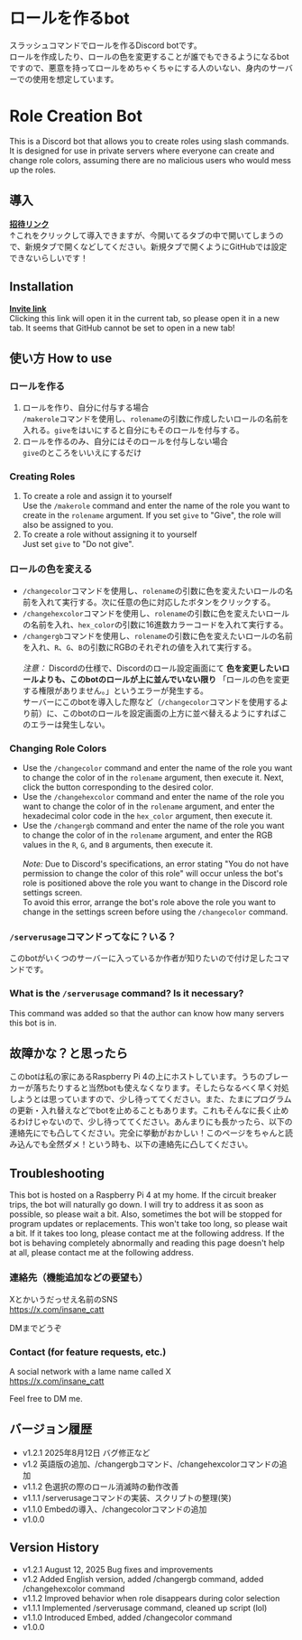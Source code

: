 # ロールを作るbot
スラッシュコマンドでロールを作るDiscord botです。<br>
ロールを作成したり、ロールの色を変更することが誰でもできるようになるbotですので、悪意を持ってロールをめちゃくちゃにする人のいない、身内のサーバーでの使用を想定しています。

# Role Creation Bot
This is a Discord bot that allows you to create roles using slash commands.<br>
It is designed for use in private servers where everyone can create and change role colors, assuming there are no malicious users who would mess up the roles.

## 導入
**[招待リンク](https://discord.com/oauth2/authorize?client_id=1230900199698726975)** <br>
↑これをクリックして導入できますが、今開いてるタブの中で開いてしまうので、新規タブで開くなどしてください。新規タブで開くようにGitHubでは設定できないらしいです！

## Installation
**[Invite link](https://discord.com/oauth2/authorize?client_id=1344138056487145613)** <br>
Clicking this link will open it in the current tab, so please open it in a new tab. It seems that GitHub cannot be set to open in a new tab!

## 使い方 How to use
### ロールを作る
1. ロールを作り、自分に付与する場合<br>
`/makerole`コマンドを使用し、`rolename`の引数に作成したいロールの名前を入れる。`give`をはいにすると自分にもそのロールを付与する。
1. ロールを作るのみ、自分にはそのロールを付与しない場合<br>
`give`のところをいいえにするだけ

### Creating Roles
1. To create a role and assign it to yourself<br>
Use the `/makerole` command and enter the name of the role you want to create in the `rolename` argument. If you set `give` to "Give", the role will also be assigned to you.
1. To create a role without assigning it to yourself<br>
Just set `give` to "Do not give".

### ロールの色を変える
- `/changecolor`コマンドを使用し、`rolename`の引数に色を変えたいロールの名前を入れて実行する。次に任意の色に対応したボタンをクリックする。
- `/changehexcolor`コマンドを使用し、`rolename`の引数に色を変えたいロールの名前を入れ、`hex_color`の引数に16進数カラーコードを入れて実行する。
- `/changergb`コマンドを使用し、`rolename`の引数に色を変えたいロールの名前を入れ、`R`、`G`、`B`の引数にRGBのそれぞれの値を入れて実行する。
<br><br>
*注意：* Discordの仕様で、Discordのロール設定画面にて **色を変更したいロールよりも、このbotのロールが上に並んでいない限り** 「ロールの色を変更する権限がありません。」というエラーが発生する。<br>
サーバーにこのbotを導入した際など（`/changecolor`コマンドを使用するより前）に、このbotのロールを設定画面の上方に並べ替えるようにすればこのエラーは発生しない。

### Changing Role Colors
- Use the `/changecolor` command and enter the name of the role you want to change the color of in the `rolename` argument, then execute it. Next, click the button corresponding to the desired color.
- Use the `/changehexcolor` command and enter the name of the role you want to change the color of in the `rolename` argument, and enter the hexadecimal color code in the `hex_color` argument, then execute it.
- Use the `/changergb` command and enter the name of the role you want to change the color of in the `rolename` argument, and enter the RGB values in the `R`, `G`, and `B` arguments, then execute it.
<br><br>
*Note:* Due to Discord's specifications, an error stating "You do not have permission to change the color of this role" will occur unless the bot's role is positioned above the role you want to change in the Discord role settings screen.<br>
To avoid this error, arrange the bot's role above the role you want to change in the settings screen before using the `/changecolor` command.

### `/serverusage`コマンドってなに？いる？
このbotがいくつのサーバーに入っているか作者が知りたいので付け足したコマンドです。

### What is the `/serverusage` command? Is it necessary?
This command was added so that the author can know how many servers this bot is in.

## 故障かな？と思ったら
このbotは私の家にあるRaspberry Pi 4の上にホストしています。うちのブレーカーが落ちたりすると当然botも使えなくなります。そしたらなるべく早く対処しようとは思っていますので、少し待っててください。また、たまにプログラムの更新・入れ替えなどでbotを止めることもあります。これもそんなに長く止めるわけじゃないので、少し待っててください。あんまりにも長かったら、以下の連絡先にでも凸してください。完全に挙動がおかしい！このページをちゃんと読み込んでも全然ダメ！という時も、以下の連絡先に凸してください。

## Troubleshooting
This bot is hosted on a Raspberry Pi 4 at my home. If the circuit breaker trips, the bot will naturally go down. I will try to address it as soon as possible, so please wait a bit. Also, sometimes the bot will be stopped for program updates or replacements. This won't take too long, so please wait a bit. If it takes too long, please contact me at the following address. If the bot is behaving completely abnormally and reading this page doesn't help at all, please contact me at the following address.

### 連絡先（機能追加などの要望も）
Xとかいうだっせえ名前のSNS<br>
https://x.com/insane_catt

DMまでどうぞ

### Contact (for feature requests, etc.)
A social network with a lame name called X<br>
https://x.com/insane_catt

Feel free to DM me.

## バージョン履歴
- v1.2.1 2025年8月12日 バグ修正など
- v1.2 英語版の追加、/changergbコマンド、/changehexcolorコマンドの追加
- v1.1.2 色選択の際のロール消滅時の動作改善
- v1.1.1 /serverusageコマンドの実装、スクリプトの整理(笑)
- v1.1.0 Embedの導入、/changecolorコマンドの追加
- v1.0.0

## Version History
- v1.2.1 August 12, 2025 Bug fixes and improvements
- v1.2 Added English version, added /changergb command, added /changehexcolor command
- v1.1.2 Improved behavior when role disappears during color selection
- v1.1.1 Implemented /serverusage command, cleaned up script (lol)
- v1.1.0 Introduced Embed, added /changecolor command
- v1.0.0
